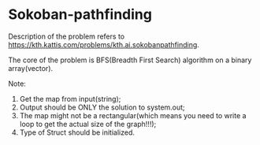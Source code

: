 # Sokoban-pathfinding

Description of the problem refers to https://kth.kattis.com/problems/kth.ai.sokobanpathfinding.

The core of the problem is BFS(Breadth First Search) algorithm on a binary array(vector<string>).

Note: 
1. Get the map from input(string);
2. Output should be ONLY the solution to system.out;
3. The map might not be a rectangular(which means you need to write a loop to get the actual size of the graph!!!);
4. Type of Struct should be initialized.
